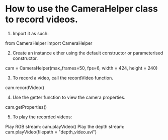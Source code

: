 How to use the CameraHelper class to record videos.
===================================================

1) Import it as such:

from CameraHelper import CameraHelper

2) Create an instance either using the default constructor or parameterised constructor.

cam = CameraHelper(max_frames=50, fps=6, width = 424, height = 240)
    
3) To record a video, call the recordVideo function.

cam.recordVideo()

4) Use the getter function to view the camera properties.

cam.getProperties()
    
5) To play the recorded videos:

Play RGB stream: cam.playVideo()
Play the depth stream: cam.playVideo(filepath = "depth_video.avi")


